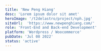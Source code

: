 ```yaml
---
title: 'New Peng Hiang'
desc: 'Lorem ipsum dolor sit amet'
heroImage: '/t2delastro/project/nph.jpg'
siteUrl:  'https://www.newpenghiang.com/'
role: 'Front-End and Back-end Development'
platform: 'Wordpress / Woocommerce'
pubDate: 'Jul 08 2022'
status: 'active'
---
```

